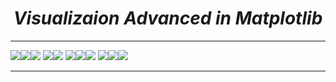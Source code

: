 <i><h1 align='center'>Visualizaion Advanced in Matplotlib</h1></i>
<hr>

<img src='Visualizatons Advanced Plots/1_plot.jpg'><img src='Visualizatons Advanced Plots/2_plot.jpg'><img src='Visualizatons Advanced Plots/3_plot.jpg'>
<img src='Visualizatons Advanced Plots/4_plot.jpg'><img src='Visualizatons Advanced Plots/8_plot.jpg'>
<img src='Visualizatons Advanced Plots/5_plot.jpg'><img src='Visualizatons Advanced Plots/6_plot.jpg'><img src='Visualizatons Advanced Plots/7_plot.jpg'>
<img src='Visualizatons Advanced Plots/9_plot.jpg'><img src='Visualizatons Advanced Plots/10_plot.jpg'><img src='Visualizatons Advanced Plots/11_plot.jpg'>
<hr>
